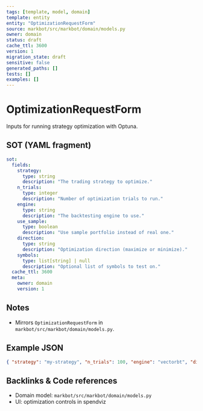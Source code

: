 ```yaml
---
tags: [template, model, domain]
template: entity
entity: "OptimizationRequestForm"
source: markbot/src/markbot/domain/models.py
owner: domain
status: draft
cache_ttl: 3600
version: 1
migration_state: draft
sensitive: false
generated_paths: []
tests: []
examples: []
---
```


# OptimizationRequestForm

Inputs for running strategy optimization with Optuna.

## SOT (YAML fragment)
```yaml
sot:
  fields:
    strategy:
      type: string
      description: "The trading strategy to optimize."
    n_trials:
      type: integer
      description: "Number of optimization trials to run."
    engine:
      type: string
      description: "The backtesting engine to use."
    use_sample:
      type: boolean
      description: "Use sample portfolio instead of real one."
    direction:
      type: string
      description: "Optimization direction (maximize or minimize)."
    symbols:
      type: list[string] | null
      description: "Optional list of symbols to test on."
  cache_ttl: 3600
  meta:
    owner: domain
    version: 1
```

## Notes
- Mirrors `OptimizationRequestForm` in `markbot/src/markbot/domain/models.py`.

## Example JSON
```json
{ "strategy": "my-strategy", "n_trials": 100, "engine": "vectorbt", "direction": "maximize" }
```

## Backlinks & Code references
- Domain model: `markbot/src/markbot/domain/models.py`
- UI: optimization controls in spendviz
